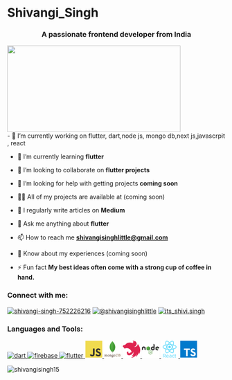 # Shivangi_Singh
<h3 align="center">A passionate frontend developer from India</h3>
<img align="center" width="400" height="200"src="https://i.pinimg.com/originals/06/60/ef/0660efe82fa3da42ed56eef013171835.gif">


<br/>
- 🔭 I’m currently working on flutter, dart,node js, mongo db,next js,javascrpit , react

- 🌱 I’m currently learning  **flutter**

- 👯 I’m looking to collaborate on **flutter projects**

- 🤝 I’m looking for help with getting projects **coming soon**

- 👨‍💻 All of my projects are available at (coming soon)

- 📝 I regularly write articles on **Medium**

- 💬 Ask me anything about **flutter**

- 📫 How to reach me  **shivangisinghlittle@gmail.com**

- 📄 Know about my experiences (coming soon)

- ⚡ Fun fact **My best ideas often come with a strong cup of coffee in hand.**

<h3 align="left">Connect with me:</h3>
<p align="left">
<a href="https://linkedin.com/in/shivangi-singh-752226216" target="blank"><img align="center" src="https://raw.githubusercontent.com/rahuldkjain/github-profile-readme-generator/master/src/images/icons/Social/linked-in-alt.svg" alt="shivangi-singh-752226216" height="30" width="40" /></a>
<a href="https://medium.com/@shivangisinghlittle" target="blank"><img align="center" src="https://raw.githubusercontent.com/rahuldkjain/github-profile-readme-generator/master/src/images/icons/Social/medium.svg" alt="@shivangisinghlittle" height="30" width="40" /></a>
<a href="https://discord.gg/its_shivi.singh" target="blank"><img align="center" src="https://raw.githubusercontent.com/rahuldkjain/github-profile-readme-generator/master/src/images/icons/Social/discord.svg" alt="its_shivi.singh" height="30" width="40" /></a>
</p>

<h3 align="left">Languages and Tools:</h3>
<p align="left"> <a href="https://dart.dev" target="_blank" rel="noreferrer"> <img src="https://www.vectorlogo.zone/logos/dartlang/dartlang-icon.svg" alt="dart" width="40" height="40"/> </a> <a href="https://firebase.google.com/" target="_blank" rel="noreferrer"> <img src="https://www.vectorlogo.zone/logos/firebase/firebase-icon.svg" alt="firebase" width="40" height="40"/> </a> <a href="https://flutter.dev" target="_blank" rel="noreferrer"> <img src="https://www.vectorlogo.zone/logos/flutterio/flutterio-icon.svg" alt="flutter" width="40" height="40"/> </a> <a href="https://developer.mozilla.org/en-US/docs/Web/JavaScript" target="_blank" rel="noreferrer"> <img src="https://raw.githubusercontent.com/devicons/devicon/master/icons/javascript/javascript-original.svg" alt="javascript" width="40" height="40"/> </a> <a href="https://www.mongodb.com/" target="_blank" rel="noreferrer"> <img src="https://raw.githubusercontent.com/devicons/devicon/master/icons/mongodb/mongodb-original-wordmark.svg" alt="mongodb" width="40" height="40"/> </a> <a href="https://nestjs.com/" target="_blank" rel="noreferrer"> <img src="https://raw.githubusercontent.com/devicons/devicon/master/icons/nestjs/nestjs-plain.svg" alt="nestjs" width="40" height="40"/> </a> <a href="https://nodejs.org" target="_blank" rel="noreferrer"> <img src="https://raw.githubusercontent.com/devicons/devicon/master/icons/nodejs/nodejs-original-wordmark.svg" alt="nodejs" width="40" height="40"/> </a> <a href="https://reactjs.org/" target="_blank" rel="noreferrer"> <img src="https://raw.githubusercontent.com/devicons/devicon/master/icons/react/react-original-wordmark.svg" alt="react" width="40" height="40"/> </a> <a href="https://www.typescriptlang.org/" target="_blank" rel="noreferrer"> <img src="https://raw.githubusercontent.com/devicons/devicon/master/icons/typescript/typescript-original.svg" alt="typescript" width="40" height="40"/> </a> </p>

<p><img align="center" src="https://github-readme-stats.vercel.app/api/top-langs?username=shivangisingh15&show_icons=true&locale=en&layout=compact" alt="shivangisingh15" /></p>
